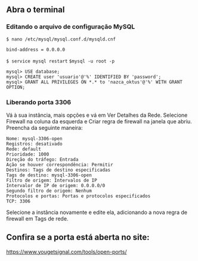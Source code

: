 ## Abra o terminal

### Editando o arquivo de configuração MySQL
`$ nano /etc/mysql/mysql.conf.d/mysqld.cnf`

````
bind-address = 0.0.0.0
````

`$ service mysql restart`
`$mysql -u root -p`

```
mysql> USE database;
mysql> CREATE user 'usuario'@'%' IDENTIFIED BY 'password';
mysql> GRANT ALL PRIVILEGES ON *.* to 'nazca_oktus'@'%' WITH GRANT OPTION;
```

### Liberando porta 3306
Vá à sua instância, mais opções e vá em Ver Detalhes da Rede.
Selecione Firewall na coluna da esquerda e Criar regra de firewall na janela que abriu.
Preencha da seguinte maneira:

````
Nome: mysql-3306-open
Registros: desativado
Rede: default
Prioridade: 1000
Direção do tráfego: Entrada
Ação se houver correspondência: Permitir
Destinos: Tags de destino especificadas
Tags de destino: mysql-3306-open
Filtro de origem: Intervalos de IP
Intervalor de IP de origem: 0.0.0.0/0
Segundo filtro de origem: Nenhum
Protocolos e portas: Portas e protocolos especificados
TCP: 3306
````

Selecione a instância novamente e edite ela, adicionando a nova regra de firewall em Tags de rede.

## Confira se a porta está aberta no site: 
https://www.yougetsignal.com/tools/open-ports/
